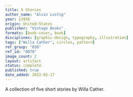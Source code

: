 ```yaml
---
title: 5 Stories
author_name: "Alvin Lustig"
year: y1956
origin: United-States
publisher: "Vintage Books"
formats: [book-cover, book]
disciplines: [graphic-design, typography, illustration]
tags: ["Willa Cather", circles, pattern]
ref_group: "030"
ref_id: "0070"
image_count: 2
layout: artifact
status: complete
published: true
date_added: 2022-02-17
---
```


A collection of five short stories by Willa Cather.
